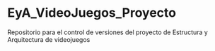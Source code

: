 # EyA_VideoJuegos_Proyecto
Repositorio para el control de versiones del proyecto de Estructura y Arquitectura de videojuegos
